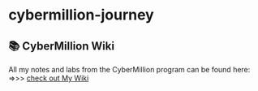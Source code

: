 # cybermillion-journey
## 📚 CyberMillion Wiki
All my notes and labs from the CyberMillion program can be found here:
=>>> [check out My Wiki](https://github.com/ma1loc/cybermillion-journey/wiki)
